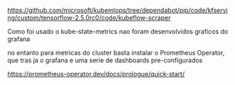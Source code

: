 https://github.com/microsoft/kubemlops/tree/dependabot/pip/code/kfserving/custom/tensorflow-2.5.0rc0/code/kubeflow-scraper

Como foi usado o kube-state-metrics nao foram desenvolvidos graficos do grafana

no entanto para metricas do cluster basta instalar o Prometheus Operator, que tras ja o grafana e uma serie de dashboards pre-configurados

https://prometheus-operator.dev/docs/prologue/quick-start/